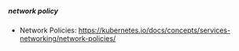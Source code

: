 ##### network policy
* Network Policies: https://kubernetes.io/docs/concepts/services-networking/network-policies/
